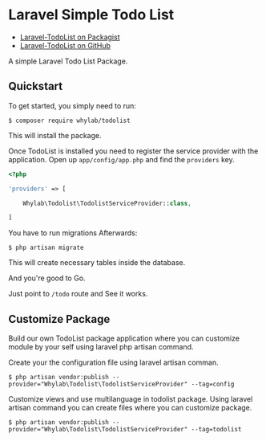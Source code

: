 # Laravel Simple Todo List
- [Laravel-TodoList on Packagist](https://packagist.org/packages/whylab/todolist)
- [Laravel-TodoList on GitHub](https://github.com/vaipos/ToDoList)

A simple Laravel Todo List Package.

<a name="quickstart">Quickstart</a>
--------
To get started, you simply need to run:

    $ composer require whylab/todolist
    
This will install the package.

Once TodoList is installed you need to register the service provider with the application. Open up 
`app/config/app.php` and find the `providers` key.

~~~php
<?php

'providers' => [

    Whylab\Todolist\TodolistServiceProvider::class,

]
~~~

You have to run migrations Afterwards:

    $ php artisan migrate
    
This will create necessary tables inside the database.

And you're good to Go.

Just point to `/todo` route and See it works.

<a name="customization">Customize Package</a>
-----

Build our own TodoList package application where you can customize module by your self using laravel php artisan 
command.

Create your the configuration file using laravel artisan comman.

~~~
$ php artisan vendor:publish --provider="Whylab\Todolist\TodolistServiceProvider" --tag=config
~~~

Customize views and use multilanguage in todolist package. Using laravel artisan command you can create files where 
you can customize package.

~~~
$ php artisan vendor:publish --provider="Whylab\Todolist\TodolistServiceProvider" --tag=todolist
~~~